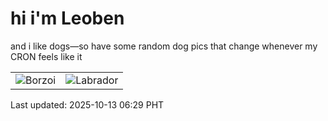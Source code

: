 # hi i'm Leoben

and i like dogs—so have some random dog pics that change whenever my CRON feels like it

|  |  |
|--------|----------|
| ![Borzoi](https://random-dog-vercel.vercel.app/api/random-borzoi?v=1760308176) | ![Labrador](https://random-dog-vercel.vercel.app/api/random-labrador?v=1760308176) |

Last updated: 2025-10-13 06:29 PHT
